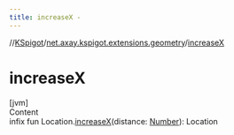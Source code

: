 ```yaml
---
title: increaseX -
---
```

//[KSpigot](../index.md)/[net.axay.kspigot.extensions.geometry](index.md)/[increaseX](increase-x.md)



# increaseX  
[jvm]  
Content  
infix fun Location.[increaseX](increase-x.md)(distance: [Number](https://kotlinlang.org/api/latest/jvm/stdlib/kotlin/-number/index.html)): Location  



